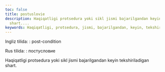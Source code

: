 ```yaml
---
toc: false
title: postuslovie
description: Haqiqatligi protsedura yoki sikl jismi bajarilgandan keyin tekshiriladigan
  shart....
keywords: Haqiqatligi, protsedura, jismi, bajarilgandan, keyin, tekshiriladigan, shart
---
```


Ingliz tilida:
:   post-condition

Rus tilida:
:   постусловие

Haqiqatligi protsedura yoki sikl jismi bajarilgandan keyin tekshiriladigan shart.